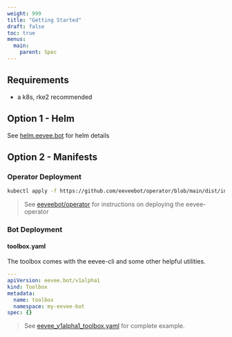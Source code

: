 ```yaml
---
weight: 999
title: "Getting Started"
draft: false
toc: true
menus:
  main:
    parent: Spec
---
```


## Requirements

- a k8s, rke2 recommended

## Option 1 - Helm

See [helm.eevee.bot](https://helm.eevee.bot) for helm details

## Option 2 - Manifests

### Operator Deployment

```bash
kubectl apply -f https://github.com/eeveebot/operator/blob/main/dist/install.yaml
```

> See [eeveebot/operator](https://github.com/eeveebot/operator) for instructions on deploying the eevee-operator

### Bot Deployment

#### toolbox.yaml

The toolbox comes with the eevee-cli and some other helpful utilities.

```yaml
---
apiVersion: eevee.bot/v1alpha1
kind: Toolbox
metadata:
  name: toolbox
  namespace: my-eevee-bot
spec: {}
```

> See [eevee_v1alpha1_toolbox.yaml](https://github.com/eeveebot/operator/blob/main/src/config/samples/eevee_v1alpha1_toolbox.yaml) for complete example.
